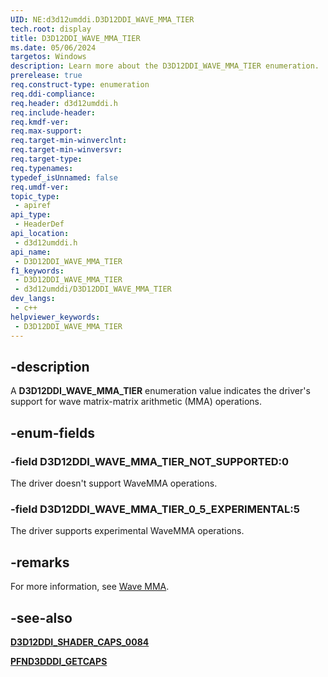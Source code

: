 ```yaml
---
UID: NE:d3d12umddi.D3D12DDI_WAVE_MMA_TIER
tech.root: display
title: D3D12DDI_WAVE_MMA_TIER
ms.date: 05/06/2024
targetos: Windows
description: Learn more about the D3D12DDI_WAVE_MMA_TIER enumeration.
prerelease: true
req.construct-type: enumeration
req.ddi-compliance: 
req.header: d3d12umddi.h
req.include-header: 
req.kmdf-ver: 
req.max-support: 
req.target-min-winverclnt: 
req.target-min-winversvr: 
req.target-type: 
req.typenames: 
typedef_isUnnamed: false
req.umdf-ver: 
topic_type:
 - apiref
api_type:
 - HeaderDef
api_location:
 - d3d12umddi.h
api_name:
 - D3D12DDI_WAVE_MMA_TIER
f1_keywords:
 - D3D12DDI_WAVE_MMA_TIER
 - d3d12umddi/D3D12DDI_WAVE_MMA_TIER
dev_langs:
 - c++
helpviewer_keywords:
 - D3D12DDI_WAVE_MMA_TIER
---
```


## -description

A **D3D12DDI_WAVE_MMA_TIER** enumeration value indicates the driver's support for wave matrix-matrix arithmetic (MMA) operations.

## -enum-fields

### -field D3D12DDI_WAVE_MMA_TIER_NOT_SUPPORTED:0

The driver doesn't support WaveMMA operations.

### -field D3D12DDI_WAVE_MMA_TIER_0_5_EXPERIMENTAL:5

The driver supports experimental WaveMMA operations.

## -remarks

For more information, see [Wave MMA](https://microsoft.github.io/DirectX-Specs/d3d/HLSL_SM_6_x_WaveMatrix.html).

## -see-also

[**D3D12DDI_SHADER_CAPS_0084**](ns-d3d12umddi-d3d12ddi_shader_caps_0084.md)

[**PFND3DDDI_GETCAPS**](../d3dumddi/nc-d3dumddi-pfnd3dddi_getcaps.md)
